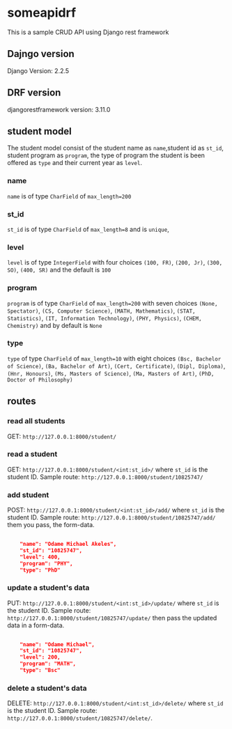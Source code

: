 # someapidrf
This is a sample CRUD API using Django rest framework

## Dajngo version
Django Version: 2.2.5

## DRF version
djangorestframework version: 3.11.0


## student model
The student model consist of the student name as `name`,student id as `st_id`, student program as `program`, the type of program the student is been offered as `type` and their current year as `level`. 

### name
`name` is of type `CharField` of `max_length=200`

### st_id
`st_id` is of type `CharField` of `max_length=8` and is `unique`, 

### level
`level` is of type `IntegerField` with four choices
`(100, FR)`, `(200, Jr)`, `(300, SO)`, `(400, SR)` and the default is `100`

### program
`program` is of type `CharField` of `max_length=200` with seven choices `(None, Spectator)`, `(CS, Computer Science)`, `(MATH, Mathematics)`, `(STAT, Statistics)`, `(IT, Information Technology)`, `(PHY, Physics)`, `(CHEM, Chemistry)` and by default is `None`

### type
`type` of type `CharField` of `max_length=10` with eight choices `(Bsc, Bachelor of Science)`, `(Ba, Bachelor of Art)`, `(Cert, Certificate)`, `(Dipl, Diploma)`, `(Hnr, Honours)`, `(Ms, Masters of Science)`, `(Ma, Masters of Art)`, `(PhD, Doctor of Philosophy)`

## routes
### read all students
GET: `http://127.0.0.1:8000/student/`

### read a student
GET: `http://127.0.0.1:8000/student/<int:st_id>/` where `st_id` is the student ID. Sample route: `http://127.0.0.1:8000/student/10825747/`

### add student
POST: `http://127.0.0.1:8000/student/<int:st_id>/add/` where `st_id` is the student ID. Sample route: `http://127.0.0.1:8000/student/10825747/add/` them you pass, the form-data.

``` JSON
    
    "name": "Odame Michael Akeles",
    "st_id": "10825747",
    "level": 400,
    "program": "PHY",
    "type": "PhD"

```

### update a student's data
PUT: `http://127.0.0.1:8000/student/<int:st_id>/update/` where  `st_id` is the student ID. Sample route: `http://127.0.0.1:8000/student/10825747/update/` then pass the updated data in a form-data.

``` JSON
    
    "name": "Odame Michael",
    "st_id": "10825747",
    "level": 200,
    "program": "MATH",
    "type": "Bsc"

```

### delete a student's data
DELETE: `http://127.0.0.1:8000/student/<int:st_id>/delete/` where  `st_id` is the student ID. Sample route: `http://127.0.0.1:8000/student/10825747/delete/`.

